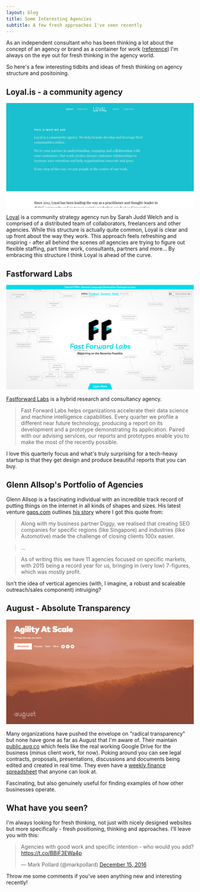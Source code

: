 ```yaml
---
layout: blog
title: Some Interesting Agencies
subtitle: A few fresh approaches I've seen recently
---
```


As an independent consultant who has been thinking a lot about the concept of an agency or brand as a container for work ([reference](http://tomcritchlow.com/2016/08/01/brand/)) I'm always on the eye out for fresh thinking in the agency world.

So here's a few interesting tidbits and ideas of fresh thinking on agency structure and positoining.

## Loyal.is - a community agency

![](/images/loyal.png)

[Loyal](loyal.is) is a community strategy agency run by Sarah Judd Welch and is comprised of a distributed team of collaborators, freelancers and other agencies. While this structure is actually quite common, Loyal is clear and up front about the way they work. This approach feels refreshing and inspiring - after all behind the scenes *all* agencies are trying to figure out flexible staffing, part time work, consultants, partners and more... By embracing this structure I think Loyal is ahead of the curve.

## Fastforward Labs

![](/images/fastforwardlabs.png)

[Fastforward Labs](http://www.fastforwardlabs.com/) is a hybrid research and consultancy agency.

> Fast Forward Labs helps organizations accelerate their data science and machine intelligence capabilities. Every quarter we profile a different near future technology, producing a report on its development and a prototype demonstrating its application. Paired with our advising services, our reports and prototypes enable you to make the most of the recently possible.

I love this quarterly focus and what's truly surprising for a tech-heavy startup is that they get design and produce beautiful reports that you can buy.

## Glenn Allsop's Portfolio of Agencies

Glenn Allsop is a fascinating individual with an incredible track record of putting things on the internet in all kinds of shapes and sizes. His latest venture [gaps.com](http://gaps.com) outlines [his story](https://gaps.com/story/) where I got this quote from:

>Along with my business partner Diggy, we realised that creating SEO companies for specific regions (like Singapore) and industries (like Automotive) made the challenge of closing clients 100x easier.

>...

>As of writing this we have 11 agencies focused on specific markets, with 2015 being a record year for us, bringing in (very low) 7-figures, which was mostly profit.

Isn't the idea of vertical agencies (with, I imagine, a robust and scaleable outreach/sales component) intruiging?

## August - Absolute Transparency

![](/images/august.png)

Many organizations have pushed the envelope on "radical transparency" but none have gone as far as August that I'm aware of. Their maintain [public.aug.co](http://public.aug.co/) which feels like the real working Google Drive for the business (minus client work, for now). Poking around you can see legal contracts, proposals, presentations, discussions and documents being edited and created in real time. They even have a [weekly finance spreadsheet](https://docs.google.com/spreadsheets/d/1CLBytPFYAJwpSiugcuEETnr-He13nQE_Ou4meSPYXak/edit#gid=0) that anyone can look at.

Fascinating, but also genuinely useful for finding examples of how other businesses operate.

## What have you seen?

I'm always looking for fresh thinking, not just with nicely designed websites but more specifically - fresh positioning, thinking and approaches. I'll leave you with this:

<blockquote class="twitter-tweet" data-lang="en"><p lang="en" dir="ltr">Agencies with good work and specific intention - who would you add? <a href="https://t.co/BBiF3EWa4p">https://t.co/BBiF3EWa4p</a></p>&mdash; Mark Pollard (@markpollard) <a href="https://twitter.com/markpollard/status/809435309154926592">December 15, 2016</a></blockquote>
<script async src="//platform.twitter.com/widgets.js" charset="utf-8"></script>

Throw me some comments if you've seen anything new and interesting recently!

